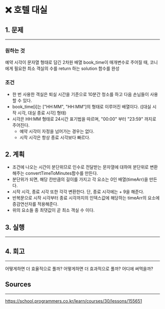 # ❌ 호텔 대실

## 1. 문제

---

### 원하는 것

예약 시각이 문자열 형태로 담긴 2차원 배열 book_time이 매개변수로 주어질 때, 코니에게 필요한 최소 객실의 수를 return 하는 solution 함수를 완성

### 조건

- 한 번 사용한 객실은 퇴실 시간을 기준으로 10분간 청소를 하고 다음 손님들이 사용할 수 있다.
- book_time[i]는 ["HH:MM", "HH:MM"]의 형태로 이루어진 배열이다. ([대실 시작 시각, 대실 종료 시각] 형태)
- 시각은 HH:MM 형태로 24시간 표기법을 따르며, "00:00" 부터 "23:59" 까지로 주어진다.
  - 예약 시각이 자정을 넘어가는 경우는 없다.
  - 시작 시각은 항상 종료 시각보다 빠르다.

## 2. 계획

- 조건에 나오는 시간이 분단위므로 인수로 전달받는 문자열에 대하여 분단위로 변환해주는 convertTimeToMinutes함수를 만든다.
- 분단위가 되면, 해당 칸만큼의 길이를 가지고 각 요소는 0인 배열(timeArr)을 만든다.
- 시작 시각, 종료 시각 또한 각각 변환한다. 단, 종료 시각에는 + 9을 해준다.
- 반복문으로 시작 시각부터 종료 시각까지의 인덱스값에 해당하는 timeArr의 요소에 증감연산자를 적용해준다.
- 위의 요소들 중 최댓값이 곧 최소 객실 수 이다.

## 3. 실행

---

## 4. 회고

---

어떻게하면 더 효율적으로 풀까?
어떻게하면 더 효과적으로 풀까?
어디에 써먹을까?

## Sources

---

https://school.programmers.co.kr/learn/courses/30/lessons/155651
